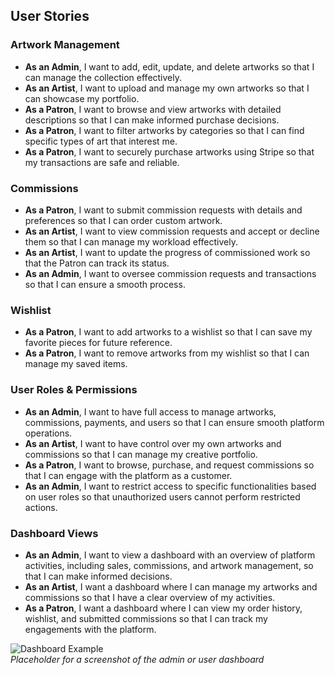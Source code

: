 ## User Stories

### Artwork Management
- **As an Admin**, I want to add, edit, update, and delete artworks so that I can manage the collection effectively.
- **As an Artist**, I want to upload and manage my own artworks so that I can showcase my portfolio.
- **As a Patron**, I want to browse and view artworks with detailed descriptions so that I can make informed purchase decisions.
- **As a Patron**, I want to filter artworks by categories so that I can find specific types of art that interest me.
- **As a Patron**, I want to securely purchase artworks using Stripe so that my transactions are safe and reliable.

### Commissions
- **As a Patron**, I want to submit commission requests with details and preferences so that I can order custom artwork.
- **As an Artist**, I want to view commission requests and accept or decline them so that I can manage my workload effectively.
- **As an Artist**, I want to update the progress of commissioned work so that the Patron can track its status.
- **As an Admin**, I want to oversee commission requests and transactions so that I can ensure a smooth process.

### Wishlist
- **As a Patron**, I want to add artworks to a wishlist so that I can save my favorite pieces for future reference.
- **As a Patron**, I want to remove artworks from my wishlist so that I can manage my saved items.

### User Roles & Permissions
- **As an Admin**, I want to have full access to manage artworks, commissions, payments, and users so that I can ensure smooth platform operations.
- **As an Artist**, I want to have control over my own artworks and commissions so that I can manage my creative portfolio.
- **As a Patron**, I want to browse, purchase, and request commissions so that I can engage with the platform as a customer.
- **As an Admin**, I want to restrict access to specific functionalities based on user roles so that unauthorized users cannot perform restricted actions.

### Dashboard Views
- **As an Admin**, I want to view a dashboard with an overview of platform activities, including sales, commissions, and artwork management, so that I can make informed decisions.
- **As an Artist**, I want a dashboard where I can manage my artworks and commissions so that I have a clear overview of my activities.
- **As a Patron**, I want a dashboard where I can view my order history, wishlist, and submitted commissions so that I can track my engagements with the platform.

![Dashboard Example](#)  
*Placeholder for a screenshot of the admin or user dashboard*
